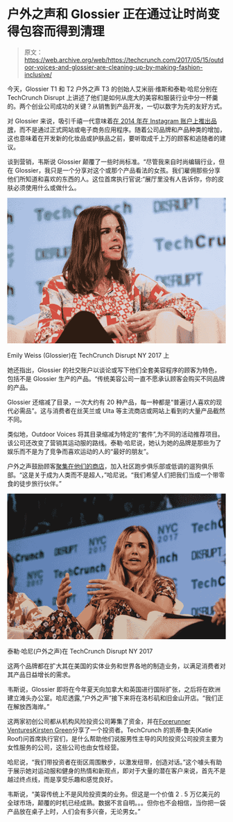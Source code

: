 # 户外之声和 Glossier 正在通过让时尚变得包容而得到清理 

> 原文：<https://web.archive.org/web/https://techcrunch.com/2017/05/15/outdoor-voices-and-glossier-are-cleaning-up-by-making-fashion-inclusive/>

今天，Glossier T1 和 T2 户外之声 T3 的创始人艾米丽·维斯和泰勒·哈尼分别在 TechCrunch Disrupt 上讲述了他们是如何从庞大的美容和服装行业中分一杯羹的。两个创业公司成功的关键？从销售到产品开发，一切以数字为先的友好方式。

对 Glossier 来说，吸引千禧一代意味着[在 2014 年在 Instagram 账户上推出品牌](https://web.archive.org/web/20230129222448/https://techcrunch.com/2017/02/17/beauty-guru-emily-weiss-on-building-a-brand-from-scratch-in-2017/)，而不是通过正式网站或电子商务应用程序。随着公司品牌和产品种类的增加，这也意味着在开发新的化妆品或护肤品之前，要听取成千上万的顾客和追随者的建议。

谈到营销，韦斯说 Glossier 颠覆了一些时尚标准。“尽管我来自时尚编辑行业，但在 Glossier，我只是一个分享对这个或那个产品看法的女孩。我们雇佣那些分享他们所知道和喜欢的东西的人。这位首席执行官说:“展厅里没有人告诉你，你的皮肤必须使用什么或做什么。

![](img/8c561c7c5fefa6acf39851b33b0381ef.png)

Emily Weiss (Glossier)在 TechCrunch Disrupt NY 2017 上

她还指出，Glossier 的社交账户以谈论或写下他们全套美容程序的顾客为特色，包括不是 Glossier 生产的产品。“传统美容公司一直不愿承认顾客会购买不同品牌的产品。

Glossier 还缩减了目录，一次大约有 20 种产品，每一种都是“普遍讨人喜欢的现代必需品”。这与消费者在丝芙兰或 Ulta 等主流商店或网站上看到的大量产品截然不同。

类似地，Outdoor Voices 将其目录缩减为特定的“套件”,为不同的活动推荐项目。该公司还改变了营销其运动服的路线。泰勒·哈尼说，她认为她的品牌是那些为了娱乐而不是为了竞争而喜欢运动的人的“最好的朋友”。

户外之声鼓励顾客[聚集在他们的商店](https://web.archive.org/web/20230129222448/http://events.outdoorvoices.com/)，加入社区跑步俱乐部或低调的遛狗俱乐部。“这是关于成为人类而不是超人，”哈尼说。“我们希望人们把我们当成一个带零食的徒步旅行伙伴。”

![](img/bc7df3e7eccc06f2c93daca79f43bcde.png)

泰勒·哈尼(户外之声)在 TechCrunch Disrupt NY 2017

这两个品牌都在扩大其在美国的实体业务和世界各地的制造业务，以满足消费者对其产品日益增长的需求。

韦斯说，Glossier 即将在今年夏天向加拿大和英国进行国际扩张，之后将在欧洲建立滩头办公室。哈尼透露,“户外之声”接下来将在洛杉矶和旧金山开店。“我们正在解放西海岸。”

这两家初创公司都从机构风险投资公司筹集了资金，并在[Forerunner Ventures](https://web.archive.org/web/20230129222448/http://forerunnerventures.com/)[Kirsten Green](https://web.archive.org/web/20230129222448/https://techcrunch.com/2017/02/06/and-the-winners-of-the-10th-annual-crunchies-are/)分享了一个投资者。TechCrunch 的凯蒂·鲁夫(Katie Roof)问首席执行官们，是什么帮助他们说服男性主导的风险投资公司投资主要为女性服务的公司，这些公司也由女性经营。

哈尼说，“我们带投资者在街区周围散步，以激发纽带，创造对话。”这个噱头有助于展示她对运动服和健身的热情和新观点，即对于大量的潜在客户来说，首先不是越过终点线，而是享受乐趣和感觉良好。

韦斯说，“美容传统上不是风险投资类的业务。但这是一个价值 2 . 5 万亿美元的全球市场，颠覆的时机已经成熟。数据不言自明。。。但你也不会相信，当你把一袋产品放在桌子上时，人们会有多兴奋，无论男女。”